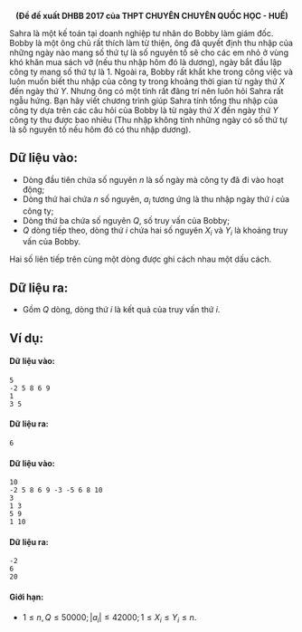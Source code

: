 **<center>(Đề đề xuất DHBB 2017 của THPT CHUYÊN CHUYÊN QUỐC HỌC - HUẾ)</center>**

Sahra là một kế toán tại doanh nghiệp tư nhân do Bobby làm giám đốc. Bobby là một ông chủ rất thích làm từ thiện, ông đã quyết định thu nhập của những ngày nào mang số thứ tự là số nguyên tố sẽ cho các em nhỏ ở vùng khó khăn mua sách vở (nếu thu nhập hôm đó là dương), ngày bắt đầu lập công ty mang số thứ tự là $1$. Ngoài ra, Bobby rất khắt khe trong công việc và luôn muốn biết thu nhập của công ty trong khoảng thời gian từ ngày thứ $X$ đến ngày thứ $Y$. Nhưng ông có một tính rất đãng trí nên luôn hỏi Sahra rất ngẫu hứng. Bạn hãy viết chương trình giúp Sahra tính tổng thu nhập của công ty dựa trên các câu hỏi của Bobby là từ ngày thứ $X$ đến ngày thứ $Y$ công ty thu được bao nhiêu (Thu nhập không tính những ngày có số thứ tự là số nguyên tố nếu hôm đó có thu nhập dương).

## Dữ liệu vào:
- Dòng đầu tiên chứa số nguyên $n$ là số ngày mà công ty đã đi vào hoạt động;
- Dòng thứ hai chứa $n$ số nguyên, $a_i$ tương ứng là thu nhập ngày thứ $i$ của công ty;
- Dòng thứ ba chứa số nguyên $Q$, số truy vấn của Bobby;
- $Q$ dòng tiếp theo, dòng thứ $i$ chứa hai số nguyên $X_i$ và $Y_i$ là khoảng truy vấn của Bobby.

Hai số liên tiếp trên cùng một dòng được ghi cách nhau một dấu cách.

## Dữ liệu ra:
- Gồm $Q$ dòng, dòng thứ $i$ là kết quả của truy vấn thứ $i$.

## Ví dụ:
#### Dữ liệu vào:
```
5
-2 5 8 6 9
1
3 5
```

#### Dữ liệu ra:
```
6
```

#### Dữ liệu vào:
```
10
-2 5 8 6 9 -3 -5 6 8 10
3
1 3
5 9
1 10
```

#### Dữ liệu ra:
```
-2
6
20
```

#### Giới hạn:
- $1 ≤ n, Q ≤ 50000; |a_i| ≤ 42000; 1 ≤ X_i ≤ Y_i ≤ n$.